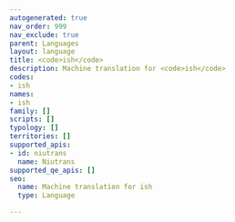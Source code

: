 ```yaml
---
autogenerated: true
nav_order: 999
nav_exclude: true
parent: Languages
layout: language
title: <code>ish</code>
description: Machine translation for <code>ish</code>
codes:
- ish
names:
- ish
family: []
scripts: []
typology: []
territories: []
supported_apis:
- id: niutrans
  name: Niutrans
supported_qe_apis: []
seo:
  name: Machine translation for ish
  type: Language

---
```


